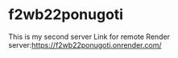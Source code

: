# f2wb22ponugoti
This is my second server
Link for remote Render server:https://f2wb22ponugoti.onrender.com/
